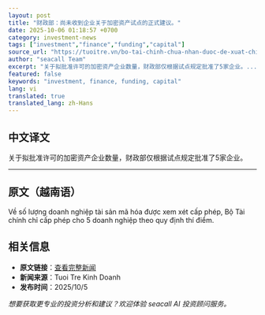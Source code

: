 ```yaml
---
layout: post
title: "财政部：尚未收到企业关于加密资产试点的正式建议。"
date: 2025-10-06 01:18:57 +0700
category: investment-news
tags: ["investment","finance","funding","capital"]
source_url: "https://tuoitre.vn/bo-tai-chinh-chua-nhan-duoc-de-xuat-chinh-thuc-cua-doanh-nghiep-ve-thi-diem-tai-san-ma-hoa-20251005162818931.htm"
author: "seacall Team"
excerpt: "关于拟批准许可的加密资产企业数量，财政部仅根据试点规定批准了5家企业。..."
featured: false
keywords: "investment, finance, funding, capital"
lang: vi
translated: true
translated_lang: zh-Hans
---
```


## 中文译文

关于拟批准许可的加密资产企业数量，财政部仅根据试点规定批准了5家企业。

---

## 原文（越南语）

Về số lượng doanh nghiệp tài sản mã hóa được xem xét cấp phép, Bộ Tài chính chỉ cấp phép cho 5 doanh nghiệp theo quy định thí điểm.

## 相关信息

- **原文链接**：[查看完整新闻](https://tuoitre.vn/bo-tai-chinh-chua-nhan-duoc-de-xuat-chinh-thuc-cua-doanh-nghiep-ve-thi-diem-tai-san-ma-hoa-20251005162818931.htm)
- **新闻来源**：Tuoi Tre Kinh Doanh
- **发布时间**：2025/10/5

*想要获取更专业的投资分析和建议？欢迎体验 seacall AI 投资顾问服务。*